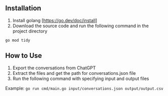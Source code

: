 
## Installation
1. Install golang [https://go.dev/doc/install]
2. Download the source code and run the following command in the project directory

`
go mod tidy 
`

## How to Use
1. Export the conversations from ChatGPT
2. Extract the files and get the path for conversations.json file
3. Run the following command with specifying input and output files

Example:
`
go run cmd/main.go input/conversations.json output/output.csv
`